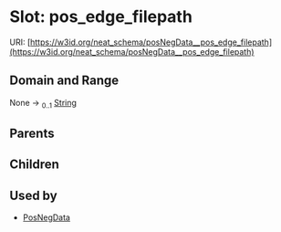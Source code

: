 
# Slot: pos_edge_filepath




URI: [https://w3id.org/neat_schema/posNegData__pos_edge_filepath](https://w3id.org/neat_schema/posNegData__pos_edge_filepath)


## Domain and Range

None &#8594;  <sub>0..1</sub> [String](types/String.md)

## Parents


## Children


## Used by

 * [PosNegData](PosNegData.md)
